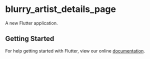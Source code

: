 # blurry_artist_details_page

A new Flutter application.

## Getting Started

For help getting started with Flutter, view our online
[documentation](https://flutter.io/).
